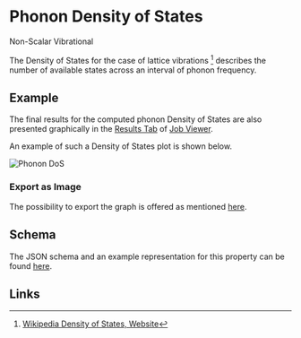 # Phonon Density of States

<span class="btn badge b-success border-50">Non-Scalar</span> <span class="btn badge b-info border-50">Vibrational</span>

The Density of States for the case of lattice vibrations [^1] describes the number of available states across an interval of phonon frequency.

## Example

The final results for the computed phonon Density of States are also presented graphically in the [Results Tab](../../jobs/ui/results-tab.md) of [Job Viewer](../../jobs/ui/viewer.md). 

An example of such a Density of States plot is shown below.

![Phonon DoS](/images/Properties/phonon-dos.png "Phonon DoS")

### Export as Image

The possibility to export the graph is offered as mentioned [here](../../properties/ui/viewer.md#export-as-images).

## Schema 

The JSON schema and an example representation for this property can be found [here](../../properties/data/list.md#phonon-density-of-states).

## Links

[^1]: [Wikipedia Density of States, Website](https://en.wikipedia.org/wiki/Density_of_states)
